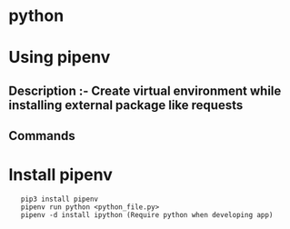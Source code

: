 # python
# Using pipenv 
## Description :- Create virtual environment while installing external package like requests
## Commands
# Install pipenv 
       pip3 install pipenv  
       pipenv run python <python_file.py>
	   pipenv -d install ipython (Require python when developing app)